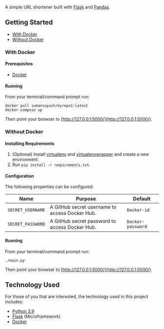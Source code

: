
A simple URL shortener built with [Flask](http://flask.pocoo.org/) and [Pandas](https://pandas.pydata.org/).

## Getting Started

* [With Docker](#with-docker)
* [Without Docker](#without-docker)

### With Docker

#### Prerequisites

* [Docker](https://www.docker.com/)

#### Running

From your terminal/command prompt run:

```
docker pull sumansuyash/myrepo1:latest
docker-compose up
```

Then point your browser to [http://127.0.0.1:5000/](http://127.0.0.1:5000/).

### Without Docker

#### Installing Requirements

1. (Optional) Install [virtualenv](https://pypi.org/project/virtualenv/) and
[virtualenvwrapper](https://virtualenvwrapper.readthedocs.io/en/latest/) and create a new environment.
2. Run `pip install -r requirements.txt`.

#### Configuration

The following properties can be configured:

| Name                    | Purpose                                                          | Default              |
| ----------------------- | ---------------------------------------------------------------- | -------------------- |
| `SECRET_USERNAME`       | A GitHub secret username to access Docker Hub.                   | `Docker-id`          |
| `SECRET_PASSWORD`       | A GitHub secret password to access Docker Hub.                   | `Docker-password`    |

#### Running

From your terminal/command prompt run:

```
./main.py
```

Then point your browser to [http://127.0.0.1:5000/](http://127.0.0.1:5000/).

## Technology Used

For those of you that are interested, the technology used in this project includes:

* [Python 3.9](https://www.python.org/downloads/release/python-390/)
* [Flask](http://flask.pocoo.org/) (Microframework)
* [Docker](https://www.docker.com/)
